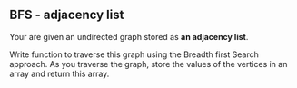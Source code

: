 ## BFS - adjacency list

Your are given an undirected graph stored as **an adjacency list**. 

Write function to traverse this graph using the Breadth first Search approach. As you traverse the graph, store the values of the vertices in an array and return this array.
